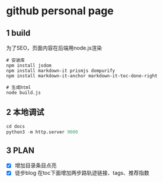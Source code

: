 # github personal page
## 1 build
为了SEO，页面内容在后端用node.js渲染
```shell
# 安装库
npm install jsdom
npm install markdown-it prismjs dompurify
npm install markdown-it-anchor markdown-it-toc-done-right

# 生成html
node build.js
```
## 2 本地调试
```python
cd docs
python3 -m http.server 9000
```

## 3 PLAN
- [x] 增加目录条目点亮
- [x] 徒步blog 在toc下面增加两步路轨迹链接、tags、推荐指数